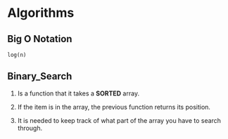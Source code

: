# Algorithms

## Big O Notation

`log(n)`

## Binary_Search

1. Is a function that it takes a **SORTED** array.

2. If the item is in the array, the previous function returns its position.

3. It is needed to keep track of what part of the array you have to search through.
